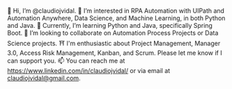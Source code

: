 👋 Hi, I’m @claudiojvidal.
👀 I’m interested in RPA Automation with UIPath and Automation Anywhere, Data Science, and Machine Learning, in both Python and Java.
🌱 Currently, I’m learning Python and Java, specifically Spring Boot.
💞️ I’m looking to collaborate on Automation Process Projects or Data Science projects.
⛩️ I'm enthusiastic about Project Management, Manager 3.0, Access Risk Management, Kanban, and Scrum. Please let me know if I can support you.
📫 You can reach me at https://www.linkedin.com/in/claudiojvidal/ or via email at claudiojvidal@gmail.com.


<!---
claudiojvidal/claudiojvidal is a ✨ special ✨ repository because its `README.md` (this file) appears on your GitHub profile.
You can click the Preview link to take a look at your changes.
--->
